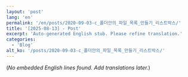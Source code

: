 ```yaml
---
layout: 'post'
lang: 'en'
permalink: '/en/posts/2020-09-03-c_폴더안의_파일_목록_만들기_리스트박스/'
title: '[2025-08-13] - Post'
excerpt: 'Auto-generated English stub. Please refine translation.'
categories:
  - 'Blog'
alt_ko: '/posts/2020-09-03-c_폴더안의_파일_목록_만들기_리스트박스/'
---
```


(*No embedded English lines found. Add translations later.*)
